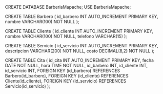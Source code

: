 CREATE DATABASE BarberiaMapache;
USE BarberiaMapache;

CREATE TABLE Barbero (
    id_barbero INT AUTO_INCREMENT PRIMARY KEY,
    nombre VARCHAR(100) NOT NULL
);

CREATE TABLE Cliente (
    id_cliente INT AUTO_INCREMENT PRIMARY KEY,
    nombre VARCHAR(100) NOT NULL,
    telefono VARCHAR(15)
);

CREATE TABLE Servicio (
    id_servicio INT AUTO_INCREMENT PRIMARY KEY,
    descripcion VARCHAR(200) NOT NULL,
    costo DECIMAL(8,2) NOT NULL
);

CREATE TABLE Cita (
    id_cita INT AUTO_INCREMENT PRIMARY KEY,
    fecha DATE NOT NULL,
    hora TIME NOT NULL,
    id_barbero INT,
    id_cliente INT,
    id_servicio INT,
    FOREIGN KEY (id_barbero) REFERENCES Barbero(id_barbero),
    FOREIGN KEY (id_cliente) REFERENCES Cliente(id_cliente),
    FOREIGN KEY (id_servicio) REFERENCES Servicio(id_servicio)
);
